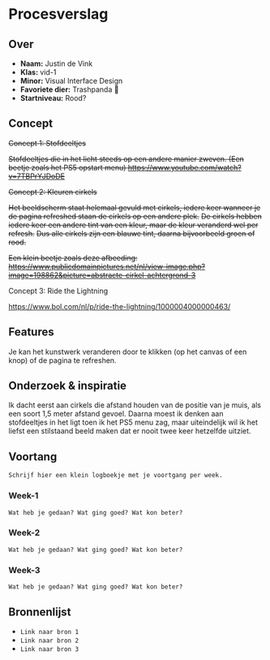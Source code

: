 # Procesverslag

## Over
* **Naam:** Justin de Vink
* **Klas:** vid-1
* **Minor:** Visual Interface Design
* **Favoriete dier:** Trashpanda 🦝
* **Startniveau:** Rood?

## Concept

~~Concept 1: Stofdeeltjes~~

~~Stofdeeltjes die in het licht steeds op een andere manier zweven.
(Een beetje zoals het PS5 opstart menu)
https://www.youtube.com/watch?v=7TBPrYJDoDE~~


~~Concept 2: Kleuren cirkels~~

~~Het beeldscherm staat helemaal gevuld met cirkels, iedere keer wanneer je de pagina refreshed staan de cirkels op een andere plek.~~
~~De cirkels hebben iedere keer een andere tint van een kleur, maar de kleur veranderd wel per refresh.~~
~~Dus alle cirkels zijn een blauwe tint, daarna bijvoorbeeld groen of rood.~~

~~Een klein beetje zoals deze afbeeding:
https://www.publicdomainpictures.net/nl/view-image.php?image=198862&picture=abstracte-cirkel-achtergrond-3~~

Concept 3: Ride the Lightning

https://www.bol.com/nl/p/ride-the-lightning/1000004000000463/

## Features

Je kan het kunstwerk veranderen door te klikken (op het canvas of een knop) of de pagina te refreshen.


## Onderzoek & inspiratie

Ik dacht eerst aan cirkels die afstand houden van de positie van je muis, als een soort 1,5 meter afstand gevoel.
Daarna moest ik denken aan stofdeeltjes in het ligt toen ik het PS5 menu zag, maar uiteindelijk wil ik het liefst een stilstaand beeld maken dat er nooit twee keer hetzelfde uitziet.  

## Voortang

`Schrijf hier een klein logboekje met je voortgang per week.`

### Week-1
`Wat heb je gedaan? Wat ging goed? Wat kon beter?`

### Week-2
`Wat heb je gedaan? Wat ging goed? Wat kon beter?`

### Week-3
`Wat heb je gedaan? Wat ging goed? Wat kon beter?`


## Bronnenlijst

* `Link naar bron 1`
* `Link naar bron 2`
* `Link naar bron 3`
